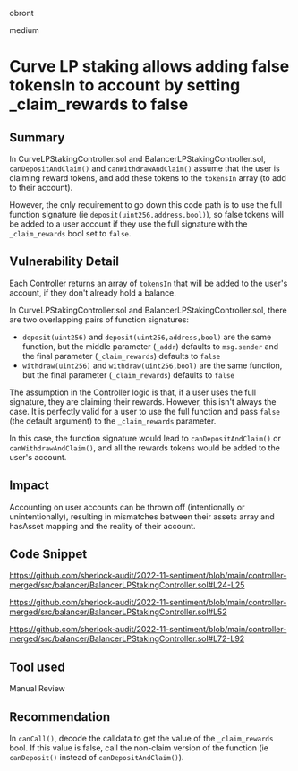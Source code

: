 obront

medium

# Curve LP staking allows adding false tokensIn to account by setting _claim_rewards to false

## Summary

In CurveLPStakingController.sol and BalancerLPStakingController.sol, `canDepositAndClaim()` and `canWithdrawAndClaim()` assume that the user is claiming reward tokens, and add these tokens to the `tokensIn` array (to add to their account). 

However, the only requirement to go down this code path is to use the full function signature (ie `deposit(uint256,address,bool)`), so false tokens will be added to a user account if they use the full signature with the `_claim_rewards` bool set to `false`.

## Vulnerability Detail

Each Controller returns an array of `tokensIn` that will be added to the user's account, if they don't already hold a balance.

In CurveLPStakingController.sol and BalancerLPStakingController.sol, there are two overlapping pairs of function signatures: 
- `deposit(uint256)` and `deposit(uint256,address,bool)` are the same function, but the middle parameter (`_addr`) defaults to `msg.sender` and the final parameter (`_claim_rewards`) defaults to `false`
- `withdraw(uint256)` and `withdraw(uint256,bool)` are the same function, but the final parameter (`_claim_rewards`) defaults to `false`

The assumption in the Controller logic is that, if a user uses the full signature, they are claiming their rewards. However, this isn't always the case. It is perfectly valid for a user to use the full function and pass `false` (the default argument) to the `_claim_rewards` parameter.

In this case, the function signature would lead to `canDepositAndClaim()` or `canWithdrawAndClaim()`, and all the rewards tokens would be added to the user's account.

## Impact

Accounting on user accounts can be thrown off (intentionally or unintentionally), resulting in mismatches between their assets array and hasAsset mapping and the reality of their account.

## Code Snippet

https://github.com/sherlock-audit/2022-11-sentiment/blob/main/controller-merged/src/balancer/BalancerLPStakingController.sol#L24-L25

https://github.com/sherlock-audit/2022-11-sentiment/blob/main/controller-merged/src/balancer/BalancerLPStakingController.sol#L52

https://github.com/sherlock-audit/2022-11-sentiment/blob/main/controller-merged/src/balancer/BalancerLPStakingController.sol#L72-L92

## Tool used

Manual Review

## Recommendation

In `canCall()`, decode the calldata to get the value of the `_claim_rewards` bool. If this value is false, call the non-claim version of the function (ie `canDeposit()` instead of `canDepositAndClaim()`).